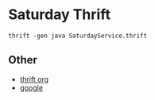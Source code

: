 # Saturday Thrift

```shell
thrift -gen java SaturdayService.thrift
```




## Other

- [thrift org](http://thrift.apache.org/)
- [google](sd)



